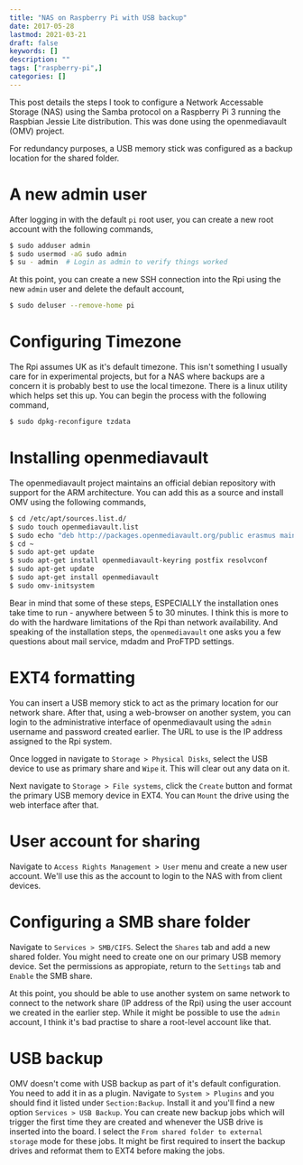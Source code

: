 ```yaml
---
title: "NAS on Raspberry Pi with USB backup"
date: 2017-05-28
lastmod: 2021-03-21
draft: false
keywords: []
description: ""
tags: ["raspberry-pi",]
categories: []
---
```


This post details the steps I took to configure a Network Accessable Storage
(NAS) using the Samba protocol on a Raspberry Pi 3 running the Raspbian Jessie
Lite distribution. This was done using the openmediavault (OMV) project.

For redundancy purposes, a USB memory stick was configured as a backup location
for the shared folder.

<!--more-->

# A new admin user

After logging in with the default ``pi`` root user, you can create a new root
account with the following commands,

```bash
$ sudo adduser admin
$ sudo usermod -aG sudo admin
$ su - admin  # Login as admin to verify things worked
```

At this point, you can create a new SSH connection into the Rpi using the new
``admin`` user and delete the default account,

```bash
$ sudo deluser --remove-home pi
```


# Configuring Timezone

The Rpi assumes UK as it's default timezone. This isn't something I usually care
for in experimental projects, but for a NAS where backups are a concern it is
probably best to use the local timezone. There is a linux utility which helps
set this up. You can begin the process with the following command,

```bash
$ sudo dpkg-reconfigure tzdata
```


# Installing openmediavault

The openmediavault project maintains an official debian repository with support
for the ARM architecture. You can add this as a source and install OMV using
the following commands,

```bash
$ cd /etc/apt/sources.list.d/
$ sudo touch openmediavault.list
$ sudo echo "deb http://packages.openmediavault.org/public erasmus main" > openmediavault.list
$ cd ~
$ sudo apt-get update
$ sudo apt-get install openmediavault-keyring postfix resolvconf
$ sudo apt-get update
$ sudo apt-get install openmediavault
$ sudo omv-initsystem
```

Bear in mind that some of these steps, ESPECIALLY the installation ones take
time to run - anywhere between 5 to 30 minutes. I think this is more to do
with the hardware limitations of the Rpi than network availability. And speaking
of the installation steps, the ``openmediavault`` one asks you a few questions
about mail service, mdadm and ProFTPD settings.


# EXT4 formatting

You can insert a USB memory stick to act as the primary location for our network
share. After that, using a web-browser on another system, you can login to the
administrative interface of openmediavault using the ``admin`` username and
password created earlier. The URL to use is the IP address assigned to the Rpi
system.

Once logged in navigate to ``Storage > Physical Disks``, select the USB device
to use as primary share and ``Wipe`` it. This will clear out any data on it.

Next navigate to ``Storage > File systems``, click the ``Create`` button and
format the primary USB memory device in EXT4. You can ``Mount`` the drive using
the web interface after that.


# User account for sharing

Navigate to ``Access Rights Management > User`` menu and create a new user
account. We'll use this as the account to login to the NAS with from client
devices.


# Configuring a SMB share folder

Navigate to ``Services > SMB/CIFS``. Select the ``Shares`` tab and add a new
shared folder. You might need to create one on our primary USB memory device.
Set the permissions as appropiate, return to the ``Settings`` tab and ``Enable``
the SMB share.

At this point, you should be able to use another system on same network to
connect to the network share (IP address of the Rpi) using the user account we
created in the earlier step. While it might be possible to use the ``admin``
account, I think it's bad practise to share a root-level account like that.


# USB backup

OMV doesn't come with USB backup as part of it's default configuration. You need
to add it in as a plugin. Navigate to ``System > Plugins`` and you should find
it listed under ``Section:Backup``. Install it and you'll find a new option
``Services > USB Backup``. You can create new backup jobs which will trigger
the first time they are created and whenever the USB drive is inserted into
the board. I select the ``From shared folder to external storage`` mode for
these jobs. It might be first required to insert the backup drives and reformat
them to EXT4 before making the jobs.


